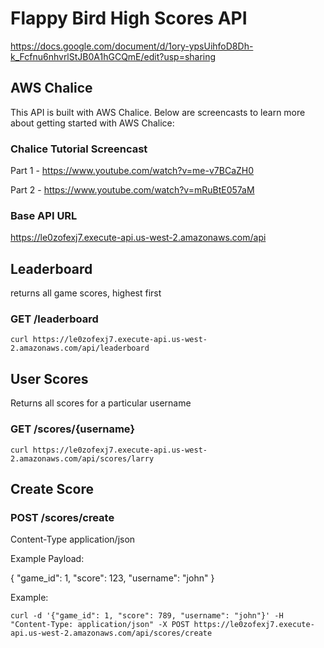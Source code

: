 # Flappy Bird High Scores API

https://docs.google.com/document/d/1ory-ypsUihfoD8Dh-k_Fcfnu6nhvrlStJB0A1hGCQmE/edit?usp=sharing

## AWS Chalice

This API is built with AWS Chalice. Below are screencasts to learn more about getting started with AWS Chalice:

### Chalice Tutorial Screencast

Part 1 - https://www.youtube.com/watch?v=me-v7BCaZH0

Part 2 - https://www.youtube.com/watch?v=mRuBtE057aM

### Base API URL

https://le0zofexj7.execute-api.us-west-2.amazonaws.com/api

## Leaderboard 

returns all game scores, highest first

### GET /leaderboard

```
curl https://le0zofexj7.execute-api.us-west-2.amazonaws.com/api/leaderboard
```

## User Scores

Returns all scores for a particular username

### GET /scores/{username}

```
curl https://le0zofexj7.execute-api.us-west-2.amazonaws.com/api/scores/larry
```

## Create Score

### POST /scores/create

Content-Type application/json

Example Payload:

{
	"game_id": 1,
	"score": 123,
	"username": "john"
}

Example:

```
curl -d '{"game_id": 1, "score": 789, "username": "john"}' -H "Content-Type: application/json" -X POST https://le0zofexj7.execute-api.us-west-2.amazonaws.com/api/scores/create
```


